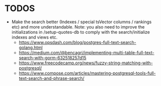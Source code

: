 # TODOS

* Make the search better (Indexes / special tsVector columns / rankings etc) and more understandable. Note: you also need to improve the initializations in /setup-quotes-db to comply with the search/initialize indexes and views etc.
    * https://www.opsdash.com/blog/postgres-full-text-search-golang.html 
    * https://medium.com/@bencagri/implementing-multi-table-full-text-search-with-gorm-632518257d15
    * https://www.freecodecamp.org/news/fuzzy-string-matching-with-postgresql/
    * https://www.compose.com/articles/mastering-postgresql-tools-full-text-search-and-phrase-search/ 
